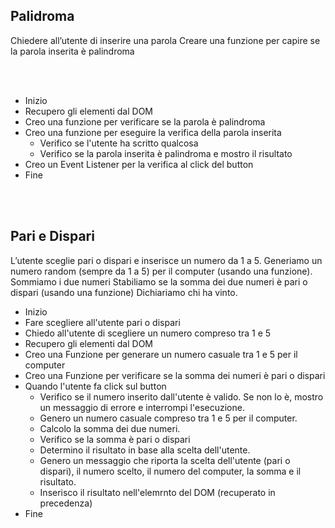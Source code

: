 ## Palidroma

Chiedere all’utente di inserire una parola
Creare una funzione per capire se la parola inserita è palindroma

<br>
<br>

- Inizio
- Recupero gli elementi dal DOM
- Creo una funzione per verificare se la parola è palindroma
- Creo una funzione per eseguire la verifica della parola inserita
  - Verifico se l'utente ha scritto qualcosa
  - Verifico se la parola inserita è palindroma e mostro il risultato
- Creo un Event Listener per la verifica al click del button
- Fine

<br>
<br>

## Pari e Dispari

L’utente sceglie pari o dispari e inserisce un numero da 1 a 5.
Generiamo un numero random (sempre da 1 a 5) per il computer (usando una funzione).
Sommiamo i due numeri
Stabiliamo se la somma dei due numeri è pari o dispari (usando una funzione)
Dichiariamo chi ha vinto.

- Inizio
- Fare scegliere all'utente pari o dispari
- Chiedo all'utente di scegliere un numero compreso tra 1 e 5
- Recupero gli elementi dal DOM
- Creo una Funzione per generare un numero casuale tra 1 e 5 per il computer
- Creo una Funzione per verificare se la somma dei numeri è pari o dispari
- Quando l'utente fa click sul button
  - Verifico se il numero inserito dall'utente è valido. Se non lo è, mostro un messaggio di errore e interrompi l'esecuzione.
  - Genero un numero casuale compreso tra 1 e 5 per il computer.
  - Calcolo la somma dei due numeri.
  - Verifico se la somma è pari o dispari
  - Determino il risultato in base alla scelta dell'utente.
  - Genero un messaggio che riporta la scelta dell'utente (pari o dispari), il numero scelto, il numero del computer, la somma e il risultato.
  - Inserisco il risultato nell'elemrnto del DOM (recuperato in precedenza)
- Fine
